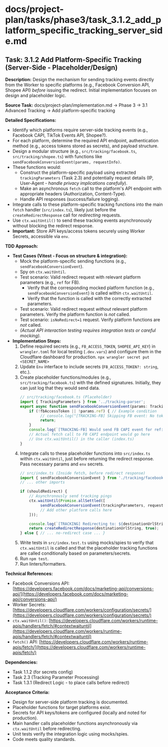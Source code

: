 # docs/project-plan/tasks/phase3/task_3.1.2_add_platform_specific_tracking_server_side.md

## Task: 3.1.2 Add Platform-Specific Tracking (Server-Side - Placeholder/Design)

**Description:**
Design the mechanism for sending tracking events directly from the Worker to specific platforms (e.g., Facebook Conversion API, Shopee API) *before* issuing the redirect. Initial implementation focuses on design and placeholder logic.

**Source Task:**
docs/project-plan/implementation.md -> Phase 3 -> 3.1 Advanced Tracking -> Add platform-specific tracking

**Detailed Specifications:**
- Identify which platforms require server-side tracking events (e.g., Facebook CAPI, TikTok Events API, Shopee?).
- For each platform, determine the required API endpoint, authentication method (e.g., access tokens stored as secrets), and payload structure.
- Design a modular structure (e.g., `src/tracking/facebook.ts`, `src/tracking/shopee.ts`) with functions like `sendFacebookConversionEvent(params, requestInfo)`.
- These functions would:
    - Construct the platform-specific payload using extracted `trackingParameters` (Task 2.3) and potentially request details (IP, User-Agent - *handle privacy implications carefully*).
    - Make an asynchronous `fetch` call to the platform's API endpoint with appropriate headers (Authorization, Content-Type).
    - Handle API responses (success/failure logging).
- Integrate calls to these platform-specific tracking functions into the main `fetch` handler (`src/index.ts`), likely just before the `createRedirectResponse` call for *redirecting* requests.
- Use `ctx.waitUntil()` to send these tracking events asynchronously without blocking the redirect response.
- **Important:** Store API keys/access tokens securely using Worker Secrets, accessible via `env`.

**TDD Approach:**

*   **Test Cases (Vitest - Focus on structure & integration):**
    *   Mock the platform-specific sending functions (e.g., `sendFacebookConversionEvent`).
    *   Spy on `ctx.waitUntil`.
    *   Test scenario: Valid redirect request with relevant platform parameters (e.g., `ref` for FB).
        *   Verify that the corresponding mocked platform function (e.g., `sendFacebookConversionEvent`) is called within `ctx.waitUntil`.
        *   Verify that the function is called with the correctly extracted parameters.
    *   Test scenario: Valid redirect request *without* relevant platform parameters. Verify the platform function is *not* called.
    *   Test scenario: `isNoRedirect=1` request. Verify platform functions are *not* called.
    *   *(Actual API interaction testing requires integration tests or careful mocking).*
*   **Implementation Steps:**
    1.  Define required secrets (e.g., `FB_ACCESS_TOKEN`, `SHOPEE_API_KEY`) in `wrangler.toml` for local testing (`.dev.vars`) and configure them in the Cloudflare dashboard for production. `npx wrangler secret put <SECRET_NAME>`
    2.  Update `Env` interface to include secrets (`FB_ACCESS_TOKEN?: string`, etc.).
    3.  Create placeholder functions/modules (e.g., `src/tracking/facebook.ts`) with the defined signatures. Initially, they can just log that they would send data.
        ```typescript
        // src/tracking/facebook.ts (Placeholder)
        import { TrackingParameters } from '../tracking-parser';
        export async function sendFacebookConversionEvent(params: TrackingParameters, request: Request, fbAccessToken?: string) {
            if (!fbAccessToken || !params.ref) { // Example condition
                 // console.log("[TRACKING-FB] Skipping FB event: No token or ref param.");
                 return;
            }
            console.log(`[TRACKING-FB] Would send FB CAPI event for ref: ${params.ref} (Token: ${fbAccessToken.substring(0,5)}...)`);
            // Actual fetch call to FB CAPI endpoint would go here
            // Use ctx.waitUntil() in the caller (index.ts)
        }
        ```
    4.  Integrate calls to these placeholder functions into `src/index.ts` within `ctx.waitUntil`, just before returning the redirect response. Pass necessary params and `env` secrets.
        ```typescript
        // src/index.ts (Inside fetch, before redirect response)
        import { sendFacebookConversionEvent } from './tracking/facebook';
        // ... other imports

        if (shouldRedirect) {
            // Asynchronously send tracking pings
            ctx.waitUntil(Promise.allSettled([
                 sendFacebookConversionEvent(trackingParameters, request, env.FB_ACCESS_TOKEN)
                 // Add other platform calls here
            ]));

            console.log(`[TRACKING] Redirecting to: ${destinationUrlString}`);
            return createRedirectResponse(destinationUrlString, true);
        } else { // ... no-redirect case ... }
        ```
    5.  Write tests in `src/index.test.ts` using mocks/spies to verify that `ctx.waitUntil` is called and that the placeholder tracking functions are called conditionally based on parameters/secrets.
    6.  Run `npm test`.
    7.  Run linters/formatters.

**Technical References:**
- Facebook Conversions API: [https://developers.facebook.com/docs/marketing-api/conversions-api/](https://developers.facebook.com/docs/marketing-api/conversions-api/)
- Worker Secrets: [https://developers.cloudflare.com/workers/configuration/secrets/](https://developers.cloudflare.com/workers/configuration/secrets/)
- `ctx.waitUntil()`: [https://developers.cloudflare.com/workers/runtime-apis/handlers/fetch/#contextwaituntil](https://developers.cloudflare.com/workers/runtime-apis/handlers/fetch/#contextwaituntil)
- `fetch()` API: [https://developers.cloudflare.com/workers/runtime-apis/fetch/](https://developers.cloudflare.com/workers/runtime-apis/fetch/)

**Dependencies:**
- Task 1.1.2 (for secrets config)
- Task 2.3 (Tracking Parameter Processing)
- Task 1.3.1 (Redirect Logic - to place calls before redirect)

**Acceptance Criteria:**
- Design for server-side platform tracking is documented.
- Placeholder functions for target platforms exist.
- Secrets for API keys/tokens are configured (locally and noted for production).
- Main handler calls placeholder functions asynchronously via `ctx.waitUntil` before redirecting.
- Unit tests verify the integration logic using mocks/spies.
- Code meets quality standards. 
